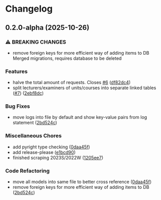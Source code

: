 # Changelog

## 0.2.0-alpha (2025-10-26)


### ⚠ BREAKING CHANGES

* remove foreign keys for more efficient way of adding items to DB
Merged migrations, requires database to be deleted

### Features

* halve the total amount of requests. Closes [#6](https://github.com/markbeep/vvzapi/issues/6) ([df82dc4](https://github.com/markbeep/vvzapi/commit/df82dc4c30c8d722b668918928d1df74de9ab58e))
* split lecturers/examiners of units/courses into separate linked tables ([#7](https://github.com/markbeep/vvzapi/issues/7)) ([2ebf8dc](https://github.com/markbeep/vvzapi/commit/2ebf8dc03c99a3719164bf9ed859cbcd74e3c789))


### Bug Fixes

* move logs into file by default and show key-value pairs from log statement ([2bd524c](https://github.com/markbeep/vvzapi/commit/2bd524c04a57fbdd23eeda84512bed2544f8cc23))


### Miscellaneous Chores

* add pyright type checking ([0daa45f](https://github.com/markbeep/vvzapi/commit/0daa45f66ea8b5459070a49701018ee4ccf448f3))
* add release-please ([e1bcd90](https://github.com/markbeep/vvzapi/commit/e1bcd90ada9f37003a5d7d6ad9a789a59a10a45f))
* finished scraping 2023S/2022W ([1205ee7](https://github.com/markbeep/vvzapi/commit/1205ee7e7740c905ebfdca47348ad99b5e0a1e8b))


### Code Refactoring

* move all models into same file to better cross reference ([0daa45f](https://github.com/markbeep/vvzapi/commit/0daa45f66ea8b5459070a49701018ee4ccf448f3))
* remove foreign keys for more efficient way of adding items to DB ([2bd524c](https://github.com/markbeep/vvzapi/commit/2bd524c04a57fbdd23eeda84512bed2544f8cc23))
